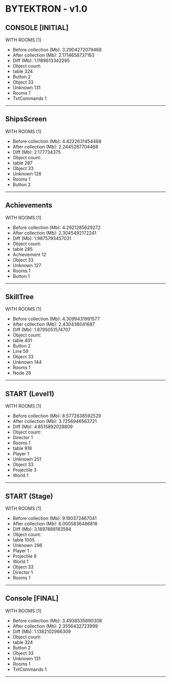 # BYTEKTRON - v1.0

## CONSOLE [INITIAL]
WITH ROOMS [1]
- Before collection (Mb): 3.2904272079468
- After collection (Mb): 2.1714658737183
- Diff (Mb): 1.1189613342285
- Object count: 
- 	table	324
- 	Button	2
- 	Object	33
- 	Unknown	131
- 	Rooms	1
- 	TxtCommands	1
-------------------------------------

## ShipsScreen
WITH ROOMS [1]
- Before collection (Mb): 4.4222631454468
- After collection (Mb): 2.2445287704468
- Diff (Mb): 2.177734375
- Object count: 
- 	table	287
- 	Object	33
- 	Unknown	126
- 	Rooms	1
- 	Button	2
-------------------------------------

## Achievements
WITH ROOMS [1]
- Before collection (Mb): 4.2921285629272
- After collection (Mb): 2.3045492172241
- Diff (Mb): 1.9875793457031
- Object count: 
- 	table	285
- 	Achievement	12
- 	Object	33
- 	Unknown	127
- 	Rooms	1
- 	Button	1
-------------------------------------

## SkillTree
WITH ROOMS [1]
- Before collection (Mb): 4.3099431991577
- After collection (Mb): 2.430438041687
- Diff (Mb): 1.8795051574707
- Object count: 
- 	table	401
- 	Button	2
- 	Line	59
- 	Object	33
- 	Unknown	144
- 	Rooms	1
- 	Node	28
-------------------------------------

## START (Level1)
WITH ROOMS [1]
- Before collection (Mb): 8.5772838592529
- After collection (Mb): 3.7256946563721
- Diff (Mb): 4.8515892028809
- Object count: 
- 	Director	1
- 	Rooms	1
- 	table	918
- 	Player	1
- 	Unknown	251
- 	Object	33
- 	Projectile	3
- 	World	1
-------------------------------------

## START (Stage)
WITH ROOMS [1]
- Before collection (Mb): 9.190372467041
- After collection (Mb): 6.0005836486816
- Diff (Mb): 3.1897888183594
- Object count: 
- 	table	1005
- 	Unknown	296
- 	Player	1
- 	Projectile	6
- 	World	1
- 	Object	33
- 	Director	1
- 	Rooms	1
-------------------------------------

## Console [FINAL]
WITH ROOMS [1]
- Before collection (Mb): 3.4938535690308
- After collection (Mb): 2.3556432723999
- Diff (Mb): 1.1382102966309
- Object count: 
- 	table	324
- 	Button	2
- 	Object	33
- 	Unknown	131
- 	Rooms	1
- 	TxtCommands	1
-------------------------------------